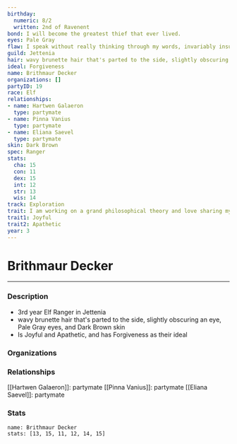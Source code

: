 ```yaml
---
birthday:
  numeric: 8/2
  written: 2nd of Ravenent
bond: I will become the greatest thief that ever lived.
eyes: Pale Gray
flaw: I speak without really thinking through my words, invariably insulting others.
guild: Jettenia
hair: wavy brunette hair that's parted to the side, slightly obscuring an eye
ideal: Forgiveness
name: Brithmaur Decker
organizations: []
partyID: 19
race: Elf
relationships:
- name: Hartwen Galaeron
  type: partymate
- name: Pinna Vanius
  type: partymate
- name: Eliana Saevel
  type: partymate
skin: Dark Brown
spec: Ranger
stats:
  cha: 15
  con: 11
  dex: 15
  int: 12
  str: 13
  wis: 14
track: Exploration
trait: I am working on a grand philosophical theory and love sharing my ideas.
trait1: Joyful
trait2: Apathetic
year: 3
---
```

# Brithmaur Decker
---
### Description
- 3rd year Elf Ranger in Jettenia
- wavy brunette hair that's parted to the side, slightly obscuring an eye, Pale Gray eyes, and Dark Brown skin
- Is Joyful and Apathetic, and has Forgiveness as their ideal

### Organizations
### Relationships
[[Hartwen Galaeron]]: partymate
[[Pinna Vanius]]: partymate
[[Eliana Saevel]]: partymate
### Stats
```statblock
name: Brithmaur Decker
stats: [13, 15, 11, 12, 14, 15]
```